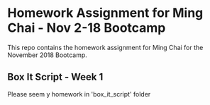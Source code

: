 # Homework Assignment for Ming Chai - Nov 2-18 Bootcamp

This repo contains the homework assignment for Ming Chai for the November 2018 Bootcamp.

## Box It Script - Week 1
Please seem y homework in 'box_it_script' folder